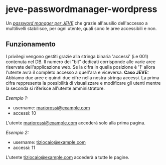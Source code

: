 # jeve-passwordmanager-wordpress
Un *[password manager per JEVE](http://jevemanagerpsw.altervista.org)* che grazie all'ausilio dell'accesso a multilivelli stabilisce, per ogni utente, quali sono le aree accessibili e non. 
## Funzionamento
I privilegi vengono gestiti grazie alla stringa binaria 'accessi' (i.e 001) contenuta nel DB. Il numero dei "bit" dedicati corrisponde alle varie aree riservate dell'applicazione web. Se la cifra in quella posizione è '1' allora l'utente avrà il completo accesso a quell'ara e viceversa. 
**Caso JEVE:**
Abbiamo due aree e quindi due cifre nella nostra stringa accessi. 
La prima cifra reppresenta la possibilità di visualizzare e modificare gli utenti mentre la seconda si riferisce all'utente amministratore.

*Esempio 1:* 
* username: mariorossi@example.com
* accessi: 10

L'utente mariorossi@example.com accederà solo alla prima pagina.

*Esempio 2:*
* username: tiziocaio@example.com
* accessi: 11

L'utente tiziocaio@example.com accederà a tutte le pagine.
